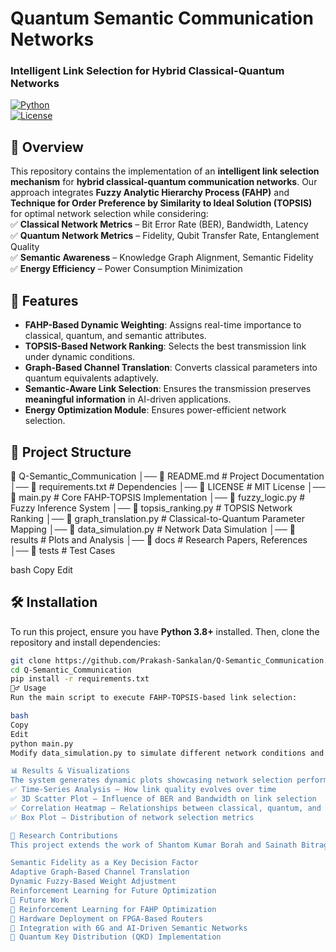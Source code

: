 # Quantum Semantic Communication Networks  
### Intelligent Link Selection for Hybrid Classical-Quantum Networks  

[![Python](https://img.shields.io/badge/Python-3.8%2B-blue)](https://www.python.org/)  
[![License](https://img.shields.io/badge/License-MIT-green.svg)](LICENSE)  

## 📌 Overview  
This repository contains the implementation of an **intelligent link selection mechanism** for **hybrid classical-quantum communication networks**. Our approach integrates **Fuzzy Analytic Hierarchy Process (FAHP)** and **Technique for Order Preference by Similarity to Ideal Solution (TOPSIS)** for optimal network selection while considering:  
✅ **Classical Network Metrics** – Bit Error Rate (BER), Bandwidth, Latency  
✅ **Quantum Network Metrics** – Fidelity, Qubit Transfer Rate, Entanglement Quality  
✅ **Semantic Awareness** – Knowledge Graph Alignment, Semantic Fidelity  
✅ **Energy Efficiency** – Power Consumption Minimization  

## 🚀 Features  
- **FAHP-Based Dynamic Weighting**: Assigns real-time importance to classical, quantum, and semantic attributes.  
- **TOPSIS-Based Network Ranking**: Selects the best transmission link under dynamic conditions.  
- **Graph-Based Channel Translation**: Converts classical parameters into quantum equivalents adaptively.  
- **Semantic-Aware Link Selection**: Ensures the transmission preserves **meaningful information** in AI-driven applications.  
- **Energy Optimization Module**: Ensures power-efficient network selection.  

## 📂 Project Structure  
📁 Q-Semantic_Communication
│── 📜 README.md # Project Documentation
│── 📜 requirements.txt # Dependencies
│── 📜 LICENSE # MIT License
│── 📜 main.py # Core FAHP-TOPSIS Implementation
│── 📜 fuzzy_logic.py # Fuzzy Inference System
│── 📜 topsis_ranking.py # TOPSIS Network Ranking
│── 📜 graph_translation.py # Classical-to-Quantum Parameter Mapping
│── 📜 data_simulation.py # Network Data Simulation
│── 📁 results # Plots and Analysis
│── 📁 docs # Research Papers, References
│── 📁 tests # Test Cases

bash
Copy
Edit

## 🛠 Installation  
To run this project, ensure you have **Python 3.8+** installed. Then, clone the repository and install dependencies:  
```bash
git clone https://github.com/Prakash-Sankalan/Q-Semantic_Communication.git  
cd Q-Semantic_Communication  
pip install -r requirements.txt  
🏃‍♂️ Usage
Run the main script to execute FAHP-TOPSIS-based link selection:

bash
Copy
Edit
python main.py  
Modify data_simulation.py to simulate different network conditions and observe the model's adaptability.

📊 Results & Visualizations
The system generates dynamic plots showcasing network selection performance:
✅ Time-Series Analysis – How link quality evolves over time
✅ 3D Scatter Plot – Influence of BER and Bandwidth on link selection
✅ Correlation Heatmap – Relationships between classical, quantum, and semantic parameters
✅ Box Plot – Distribution of network selection metrics

🔬 Research Contributions
This project extends the work of Shantom Kumar Borah and Sainath Bitragunta on FAHP-TOPSIS-based hybrid network selection by introducing:

Semantic Fidelity as a Key Decision Factor
Adaptive Graph-Based Channel Translation
Dynamic Fuzzy-Based Weight Adjustment
Reinforcement Learning for Future Optimization
🔮 Future Work
🔹 Reinforcement Learning for FAHP Optimization
🔹 Hardware Deployment on FPGA-Based Routers
🔹 Integration with 6G and AI-Driven Semantic Networks
🔹 Quantum Key Distribution (QKD) Implementation


